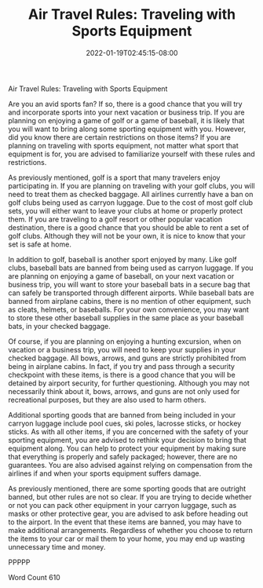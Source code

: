 ﻿---
title: "Air Travel Rules:  Traveling with Sports Equipment"
date: 2022-01-19T02:45:15-08:00
description: "New Air Travel Rules Tips for Web Success"
featured_image: "/images/New Air Travel Rules.jpg"
tags: ["New Air Travel Rules"]
---

Air Travel Rules:  Traveling with Sports Equipment

Are you an avid sports fan?  If so, there is a good chance that you will try and incorporate sports into your next vacation or business trip. If you are planning on enjoying a game of golf or a game of baseball, it is likely that you will want to bring along some sporting equipment with you.  However, did you know there are certain restrictions on those items?  If you are planning on traveling with sports equipment, not matter what sport that equipment is for, you are advised to familiarize yourself with these rules and restrictions.

As previously mentioned, golf is a sport that many travelers enjoy participating in.  If you are planning on traveling with your golf clubs, you will need to treat them as checked baggage. All airlines currently have a ban on golf clubs being used as carryon luggage.  Due to the cost of most golf club sets, you will either want to leave your clubs at home or properly protect them.  If you are traveling to a golf resort or other popular vacation destination, there is a good chance that you should be able to rent a set of golf clubs. Although they will not be your own, it is nice to know that your set is safe at home.

In addition to golf, baseball is another sport enjoyed by many.  Like golf clubs, baseball bats are banned from being used as carryon luggage.  If you are planning on enjoying a game of baseball, on your next vacation or business trip, you will want to store your baseball bats in a secure bag that can safely be transported through different airports.  While baseball bats are banned from airplane cabins, there is no mention of other equipment, such as cleats, helmets, or baseballs.  For your own convenience, you may want to store these other baseball supplies in the same place as your baseball bats, in your checked baggage.

Of course, if you are planning on enjoying a hunting excursion, when on vacation or a business trip, you will need to keep your supplies in your checked baggage.  All bows, arrows, and guns are strictly prohibited from being in airplane cabins. In fact, if you try and pass through a security checkpoint with these items, is there is a good chance that you will be detained by airport security, for further questioning. Although you may not necessarily think about it, bows, arrows, and guns are not only used for recreational purposes, but they are also used to harm others. 

Additional sporting goods that are banned from being included in your carryon luggage include pool cues, ski poles, lacrosse sticks, or hockey sticks.  As with all other items, if you are concerned with the safety of your sporting equipment, you are advised to rethink your decision to bring that equipment along.  You can help to protect your equipment by making sure that everything is properly and safely packaged; however, there are no guarantees.  You are also advised against relying on compensation from the airlines if and when your sports equipment suffers damage.  

As previously mentioned, there are some sporting goods that are outright banned, but other rules are not so clear.  If you are trying to decide whether or not you can pack other equipment in your carryon luggage, such as masks or other protective gear, you are advised to ask before heading out to the airport. In the event that these items are banned, you may have to make additional arrangements. Regardless of whether you choose to return the items to your car or mail them to your home, you may end up wasting unnecessary time and money.

PPPPP

Word Count 610

